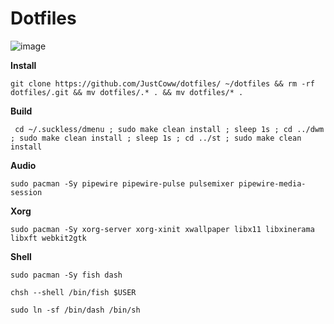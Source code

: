 # Dotfiles

![image](https://user-images.githubusercontent.com/68345611/158036862-040ecc3b-868b-4946-a6d3-137d663a283d.png)

**Install**
```
git clone https://github.com/JustCoww/dotfiles/ ~/dotfiles && rm -rf dotfiles/.git && mv dotfiles/.* . && mv dotfiles/* .
```

**Build**
```
 cd ~/.suckless/dmenu ; sudo make clean install ; sleep 1s ; cd ../dwm ; sudo make clean install ; sleep 1s ; cd ../st ; sudo make clean install
```


**Audio**
```
sudo pacman -Sy pipewire pipewire-pulse pulsemixer pipewire-media-session
```


**Xorg**
```
sudo pacman -Sy xorg-server xorg-xinit xwallpaper libx11 libxinerama libxft webkit2gtk
```


**Shell**

```
sudo pacman -Sy fish dash
```
```
chsh --shell /bin/fish $USER
```
```
sudo ln -sf /bin/dash /bin/sh
```
